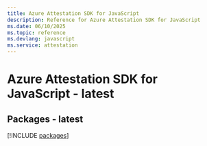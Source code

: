 ```yaml
---
title: Azure Attestation SDK for JavaScript
description: Reference for Azure Attestation SDK for JavaScript
ms.date: 06/10/2025
ms.topic: reference
ms.devlang: javascript
ms.service: attestation
---
```

# Azure Attestation SDK for JavaScript - latest
## Packages - latest
[!INCLUDE [packages](attestation-index.md)]